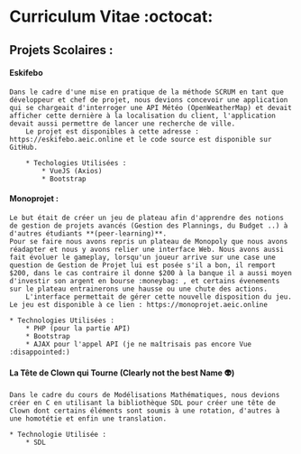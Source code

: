# Curriculum Vitae :octocat:

## Projets Scolaires :

#### Eskifebo
    Dans le cadre d'une mise en pratique de la méthode SCRUM en tant que développeur et chef de projet, nous devions concevoir une application qui se chargeait d'interroger une API Météo (OpenWeatherMap) et devait afficher cette dernière à la localisation du client, l'application devait aussi permettre de lancer une recherche de ville. 
        Le projet est disponibles à cette adresse : https://eskifebo.aeic.online et le code source est disponible sur GitHub. 

        * Techologies Utilisées :
            * VueJS (Axios)
            * Bootstrap
#### Monoprojet : 
    Le but était de créer un jeu de plateau afin d'apprendre des notions de gestion de projets avancés (Gestion des Plannings, du Budget ..) à d'autres étudiants **(peer-learning)**.
    Pour se faire nous avons repris un plateau de Monopoly que nous avons réadapter et nous y avons relier une interface Web. Nous avons aussi fait évoluer le gameplay, lorsqu'un joueur arrive sur une case une question de Gestion de Projet lui est posée s'il a bon, il remport $200, dans le cas contraire il donne $200 à la banque il a aussi moyen d'investir son argent en bourse :moneybag: , et certains évenements sur le plateau entrainerons une hausse ou une chute des actions.
        L'interface permettait de gérer cette nouvelle disposition du jeu. Le jeu est disponible à ce lien : https://monoprojet.aeic.online

    * Technologies Utilisées :
        * PHP (pour la partie API)
        * Bootstrap
        * AJAX pour l'appel API (je ne maîtrisais pas encore Vue :disappointed:)

#### La Tête de Clown qui Tourne (Clearly not the best Name :alien:)
    Dans le cadre du cours de Modélisations Mathématiques, nous devions créer en C en utilisant la bibliothèque SDL pour créer une tête de Clown dont certains éléments sont soumis à une rotation, d'autres à une homotétie et enfin une translation. 

    * Technologie Utilisée :
        * SDL




